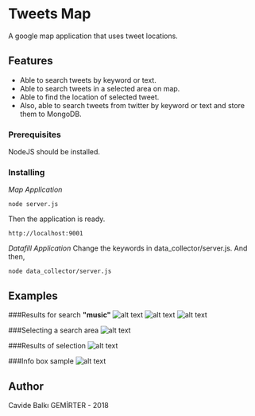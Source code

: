 # Tweets Map

A google map application that uses tweet locations.

## Features
- Able to search tweets by keyword or text.
- Able to search tweets in a selected area on map.
- Able to find the location of selected tweet.
- Also, able to search tweets from twitter by keyword or text and store them to MongoDB.

### Prerequisites

NodeJS should be installed.

### Installing
*Map Application*
```
node server.js
```
Then the application is ready.
```
http://localhost:9001
```

*Datafill Application*
Change the keywords in data_collector/server.js.
And then,
```
node data_collector/server.js
```

## Examples

###Results for search **"music"**
![alt text](https://github.com/balki7/TwitterMapSelector/blob/master/doc/img3.png)
![alt text](https://github.com/balki7/TwitterMapSelector/blob/master/doc/img4.png)
![alt text](https://github.com/balki7/TwitterMapSelector/blob/master/doc/img5.png)

###Selecting a search area
![alt text](https://github.com/balki7/TwitterMapSelector/blob/master/doc/img6.png)

###Results of selection
![alt text](https://github.com/balki7/TwitterMapSelector/blob/master/doc/img7.png)

###Info box sample
![alt text](https://github.com/balki7/TwitterMapSelector/blob/master/doc/img9.png)

## Author
Cavide Balkı GEMİRTER - 2018
